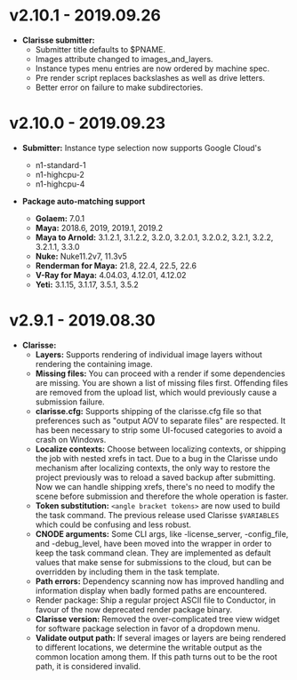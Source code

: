 # v2.10.1  -  2019.09.26

* **Clarisse submitter:** 
    * Submitter title defaults to $PNAME.
    * Images attribute changed to images_and_layers.
    * Instance types menu entries are now ordered by machine spec.
    * Pre render script replaces backslashes as well as drive letters.
    * Better error on failure to make subdirectories.

# v2.10.0  -  2019.09.23

* **Submitter:** Instance type selection now supports Google Cloud's 
    * n1-standard-1
    * n1-highcpu-2 
    * n1-highcpu-4


* **Package auto-matching support** 
    * **Golaem:** 7.0.1 
    * **Maya:** 2018.6, 2019, 2019.1, 2019.2 
    * **Maya to Arnold:** 3.1.2.1, 3.1.2.2, 3.2.0, 3.2.0.1, 3.2.0.2, 3.2.1, 3.2.2, 3.2.1.1, 3.3.0
    * **Nuke:** Nuke11.2v7, 11.3v5 
    * **Renderman for Maya:** 21.8, 22.4, 22.5, 22.6
    * **V-Ray for Maya:** 4.04.03, 4.12.01, 4.12.02
    * **Yeti:** 3.1.15, 3.1.17, 3.5.1, 3.5.2
    
# v2.9.1  -  2019.08.30

* **Clarisse:** 
    * **Layers:** Supports rendering of individual image layers without rendering the containing image.
    * **Missing files:** You can proceed with a render if some dependencies are missing. You are shown a list of missing files first. Offending files are removed from the upload list, which would previously cause a submission failure.
    * **clarisse.cfg:** Supports shipping of the clarisse.cfg file so that preferences such as "output AOV to separate files" are respected. It has been necessary to strip some UI-focused categories to avoid a crash on Windows.
    * **Localize contexts:** Choose between localizing contexts, or shipping the job with nested xrefs in tact. Due to a bug in the Clarisse undo mechanism after localizing contexts, the only way to restore the project previously was to reload a saved backup after submitting. Now we can handle shipping xrefs, there's no need to modify the scene before submission and therefore the whole operation is faster.
    * **Token substitution:** `<angle bracket tokens>` are now used to build the task command. The previous release used Clarisse `$VARIABLES` which could be confusing and less robust.
    * **CNODE arguments:** Some CLI args, like -license_server, -config_file, and -debug_level, have been moved into the wrapper in order to keep the task command clean. They are implemented as default values that make sense for submissions to the cloud, but can be overridden by including them in the task template.
    * **Path errors:** Dependency scanning now has improved handling and information display when badly formed paths are encountered.
    * Render package: Ship a regular project ASCII file to Conductor, in favour of the now deprecated render package binary.
    * **Clarisse version:**  Removed the over-complicated tree view widget for software package selection in favor of a dropdown menu.
    * **Validate output path:**  If several images or layers are being rendered to different locations, we determine the writable output as the common location among them. If this path turns out to be the root path, it is considered invalid.